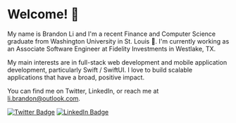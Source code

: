 <h1>Welcome! 👋</h1>
<p>
   My name is Brandon Li and I'm a recent Finance and Computer Science graduate from Washington University in St. Louis 🐻. I'm currently working as an Associate Software Engineer at Fidelity Investments in Westlake, TX.
   
   My main interests are in full-stack web development and mobile application development, particularly Swift / SwiftUI. I love to build scalable    
   applications that have a broad, positive impact.
   
   You can find me on Twitter, LinkedIn, or reach me at li.brandon@outlook.com.
   
   <!--Check out my portfolio if you want to know more.-->
</p>

<!--[![Visits Badge](https://badges.pufler.dev/visits/braydoncoyer/braydoncoyer)](https:braydoncoyer.dev)-->
[![Twitter Badge](https://img.shields.io/badge/Twitter-Profile-informational?style=flat&logo=twitter&logoColor=white&color=1CA2F1)](https://twitter.com/librandon0706)
[![LinkedIn Badge](https://img.shields.io/badge/LinkedIn-Profile-informational?style=flat&logo=linkedin&logoColor=white&color=0D76A8)](https://www.linkedin.com/in/brandonlongli/)
<!--[![CodePen Badge](https://img.shields.io/badge/CodePen-Profile-informational?style=flat&logo=codepen&logoColor=white&color=black)](https://codepen.io/braydoncoyer)-->

